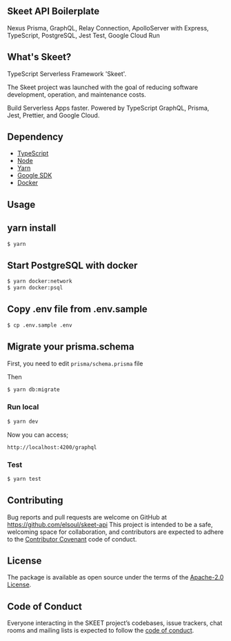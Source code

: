 ## Skeet API Boilerplate

Nexus Prisma, GraphQL, Relay Connection, ApolloServer with Express, TypeScript, PostgreSQL, Jest Test, Google Cloud Run

## What's Skeet?

TypeScript Serverless Framework 'Skeet'.

The Skeet project was launched with the goal of reducing software development, operation, and maintenance costs.

Build Serverless Apps faster.
Powered by TypeScript GraphQL, Prisma, Jest, Prettier, and Google Cloud.

## Dependency

- [TypeScript](https://www.typescriptlang.org/)
- [Node](https://nodejs.org/)
- [Yarn](https://yarnpkg.com/)
- [Google SDK](https://cloud.google.com/sdk/docs)
- [Docker](https://www.docker.com/)

## Usage

## yarn install

```bash
$ yarn
```

## Start PostgreSQL with docker

```bash
$ yarn docker:network
$ yarn docker:psql
```

## Copy .env file from .env.sample

```bash
$ cp .env.sample .env
```

## Migrate your prisma.schema

First, you need to edit `prisma/schema.prisma` file

Then

```bash
$ yarn db:migrate
```

### Run local

```bash
$ yarn dev
```

Now you can access;

`http://localhost:4200/graphql`

### Test

```bash
$ yarn test
```

## Contributing

Bug reports and pull requests are welcome on GitHub at https://github.com/elsoul/skeet-api This project is intended to be a safe, welcoming space for collaboration, and contributors are expected to adhere to the [Contributor Covenant](http://contributor-covenant.org) code of conduct.

## License

The package is available as open source under the terms of the [Apache-2.0 License](https://www.apache.org/licenses/LICENSE-2.0).

## Code of Conduct

Everyone interacting in the SKEET project’s codebases, issue trackers, chat rooms and mailing lists is expected to follow the [code of conduct](https://github.com/elsoul/skeet-api/blob/master/CODE_OF_CONDUCT.md).
